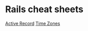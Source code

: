 Rails cheat sheets
==================

[Active Record](/active_record/README.md)
[Time Zones](/time_zones/README.md)

